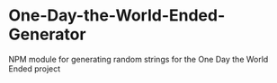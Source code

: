 # One-Day-the-World-Ended-Generator
NPM module for generating random strings for the One Day the World Ended project
